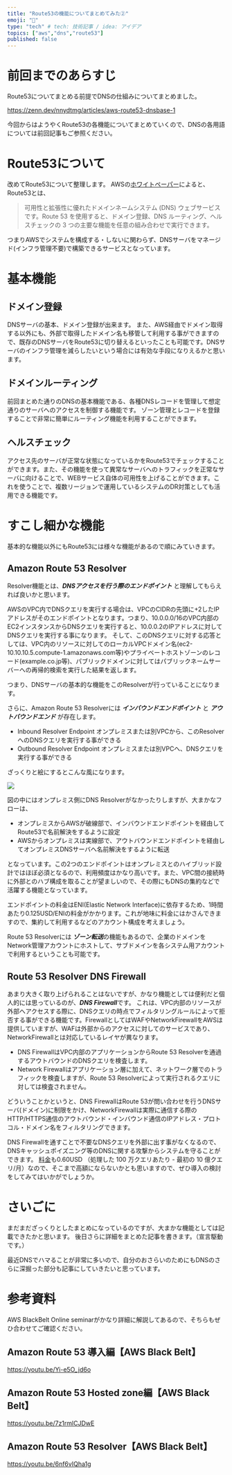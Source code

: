 ```yaml
---
title: "Route53の機能についてまとめてみた②"
emoji: "🌟"
type: "tech" # tech: 技術記事 / idea: アイデア
topics: ["aws","dns","route53"]
published: false
---
```


# 前回までのあらすじ

Route53についてまとめる前提でDNSの仕組みについてまとめました。

https://zenn.dev/nnydtmg/articles/aws-route53-dnsbase-1

今回からはようやくRoute53の各機能についてまとめていくので、DNSの各用語については前回記事もご参照ください。


# Route53について

改めてRoute53について整理します。
AWSの[ホワイトペーパー](https://docs.aws.amazon.com/ja_jp/Route53/latest/DeveloperGuide/Welcome.html)によると、Route53とは、

> 可用性と拡張性に優れたドメインネームシステム (DNS) ウェブサービスです。Route 53 を使用すると、ドメイン登録、DNS ルーティング、ヘルスチェックの 3 つの主要な機能を任意の組み合わせで実行できます。

つまりAWSでシステムを構成する・しないに関わらず、DNSサーバをマネージド(インフラ管理不要)で構築できるサービスとなっています。


# 基本機能

## ドメイン登録

DNSサーバの基本、ドメイン登録が出来ます。
また、AWS経由でドメイン取得する以外にも、外部で取得したドメイン名も移管して利用する事ができますので、既存のDNSサーバをRoute53に切り替えるといったことも可能です。DNSサーバのインフラ管理を減らしたいという場合には有効な手段になりえるかと思います。



## ドメインルーティング

前回まとめた通りのDNSの基本機能である、各種DNSレコードを管理して想定通りのサーバへのアクセスを制御する機能です。
ゾーン管理とレコードを登録することで非常に簡単にルーティング機能を利用することができます。


## ヘルスチェック

アクセス先のサーバが正常な状態になっているかをRoute53でチェックすることができます。また、その機能を使って異常なサーバへのトラフィックを正常なサーバに向けることで、WEBサービス自体の可用性を上げることができます。これを使うことで、複数リージョンで運用しているシステムのDR対策としても活用できる機能です。


# すこし細かな機能

基本的な機能以外にもRoute53には様々な機能があるので順にみていきます。

## Amazon Route 53 Resolver

Resolver機能とは、***DNSアクセスを行う際のエンドポイント*** と理解してもらえれば良いかと思います。

AWSのVPC内でDNSクエリを実行する場合は、VPCのCIDRの先頭に+2したIPアドレスがそのエンドポイントとなります。つまり、10.0.0.0/16のVPC内部のEC2インスタンスからDNSクエリを実行すると、10.0.0.2のIPアドレスに対してDNSクエリを実行する事になります。
そして、このDNSクエリに対する応答としては、VPC内のリソースに対してのローカルVPCドメイン名(ec2-10.10.10.5.compute-1.amazonaws.com等)やプライベートホストゾーンのレコード(example.co.jp等)、パブリックドメインに対してはパブリックネームサーバーへの再帰的検索を実行した結果を返します。

つまり、DNSサーバの基本的な機能をこのResolverが行っていることになります。

さらに、Amazon Route 53 Resolverには ***インバウンドエンドポイント*** と ***アウトバウンドエンド*** が存在します。

* Inbound Resolver Endpoint
  オンプレミスまたは別VPCから、このResolverへのDNSクエリを実行する事ができる
* Outbound Resolver Endpoint
  オンプレミスまたは別VPCへ、DNSクエリを実行する事ができる

ざっくりと絵にするとこんな風になります。

![](https://storage.googleapis.com/zenn-user-upload/dfd067e09da5-20230710.png)

図の中にはオンプレミス側にDNS Resolverがなかったりしますが、大まかなフローは、

* オンプレミスからAWSが破線部で、インバウンドエンドポイントを経由してRoute53で名前解決をするように設定
* AWSからオンプレミスは実線部で、アウトバウンドエンドポイントを経由してオンプレミスDNSサーバへ名前解決をするように転送

となっています。この2つのエンドポイントはオンプレミスとのハイブリッド設計ではほぼ必須となるので、利用頻度はかなり高いです。また、VPC間の接続時に外部とのハブ構成を取ることが望ましいので、その際にもDNSの集約などで活躍する機能となっています。

エンドポイントの料金はENI(Elastic Network Interface)に依存するため、1時間あたり0.125USD/ENIの料金がかかります。これが地味に料金にはかさんできますので、集約して利用するなどのアカウント構成を考えましょう。

Route 53 Resolverには ***ゾーン転送***の機能もあるので、企業のドメインをNetwork管理アカウントにホストして、サブドメインを各システム用アカウントで利用するということも可能です。

## Route 53 Resolver DNS Firewall

あまり大きく取り上げられることはないですが、かなり機能としては便利だと個人的には思っているのが、***DNS Firewall***です。
これは、VPC内部のリソースが外部へアクセスする際に、DNSクエリの時点でフィルタリングルールによって拒否する事ができる機能です。FirewallとしてはWAFやNetworkFirewallをAWSは提供していますが、WAFは外部からのアクセスに対してのサービスであり、NetworkFirewallとは対応しているレイヤが異なります。

* DNS FirewallはVPC内部のアプリケーションからRoute 53 Resolverを通過するアウトバウンドのDNSクエリを検査します。
* Network Firewallはアプリケーション層に加えて、ネットワーク層でのトラフィックを検査しますが、Route 53 Resolverによって実行されるクエリに対しては検査されません。

どういうことかというと、DNS FirewallはRoute 53が問い合わせを行うDNSサーバ(ドメイン)に制限をかけ、NetworkFirewallは実際に通信する際のHTTP/HTTPS通信のアウトバウンド・インバウンド通信のIPアドレス・プロトコル・ドメイン名をフィルタリングできます。

DNS Firewallを通すことで不要なDNSクエリを外部に出す事がなくなるので、DNSキャッシュポイズニング等のDNSに関する攻撃からシステムを守ることができます。
[料金](https://aws.amazon.com/jp/route53/pricing/)も0.60USD （処理した 100 万クエリあたり - 最初の 10 億クエリ/月）なので、そこまで高額にならないかとも思いますので、ぜひ導入の検討をしてみてはいかがでしょうか。


# さいごに

まだまだざっくりとしたまとめになっているのですが、大まかな機能としては記載できたかと思います。
後日さらに詳細をまとめた記事を書きます。（宣言駆動です。）

最近DNSでハマることが非常に多いので、自分のおさらいのためにもDNSのさらに深掘った部分も記事にしていきたいと思っています。

# 参考資料

AWS BlackBelt Online seminarがかなり詳細に解説してあるので、そちらもぜひ合わせてご確認ください。

## Amazon Route 53 導入編【AWS Black Belt】

https://youtu.be/Yi-e5O_jd6o

## Amazon Route 53 Hosted zone編【AWS Black Belt】

https://youtu.be/7z1rmlCJDwE

## Amazon Route 53 Resolver【AWS Black Belt】

https://youtu.be/6nf6vIQha1g



